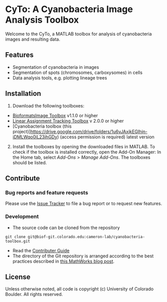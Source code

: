 # CyTo: A Cyanobacteria Image Analysis Toolbox

Welcome to the CyTo, a MATLAB toolbox for analysis of cyanobacteria images and resulting data.

## Features
- Segmentation of cyanobacteria in images
- Segmentation of spots (chromosomes, carboxysomes) in cells
- Data analysis tools, e.g. plotting lineage trees

## Installation

1. Download the following toolboxes:
  - [BioformatsImage Toolbox](https://biof-git.colorado.edu/biofrontiers-imaging/bioformats-image-toolbox/wikis/home) v1.1.0 or higher
  - [Linear Assignment Tracking Toolbox](https://biof-git.colorado.edu/biofrontiers-imaging/lap-cell-tracker/wikis/user-guide) v 2.0.0 or higher
  - [Cyanobacteria toolbox (this project)]https://drive.google.com/drive/folders/1u6vJAxjkEGIhjn-iDMLWqo0iL23ihGDy) (access permission is required) latest version
2. Install the toolboxes by opening the downloaded files in MATLAB. To check if the toolbox is installed correctly, open the Add-On Manager: In the Home tab, select *Add-Ons* > *Manage Add-Ons*. The
toolboxes should be listed.

## Contribute

### Bug reports and feature requests

Please use the [Issue Tracker](https://biof-git.colorado.edu/cameron-lab/cyanobacteria-toolbox/issues) to file a bug report or to request new features.

### Development 

- The source code can be cloned from the repository
```git
git clone git@biof-git.colorado.edu:cameron-lab/cyanobacteria-toolbox.git
```
- Read the [Contributer Guide](https://biof-git.colorado.edu/cameron-lab/cyanobacteria-toolbox/wikis/home)
- The directory of the Git repository is arranged according to the best practices described in [this MathWorks blog post](https://blogs.mathworks.com/developer/2017/01/13/matlab-toolbox-best-practices/).

## License

Unless otherwise noted, all code is copyright (c) University of Colorado Boulder. All rights reserved.
